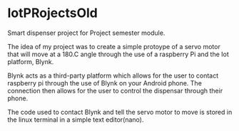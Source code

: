# IotPRojectsOld
Smart dispenser project for Project semester module.

The idea of my project was to create a simple protoype of a servo motor that will move at a 180.C angle through the use of a raspberry Pi and the Iot platform, Blynk. 

Blynk acts as a third-party platform which allows for the user to contact raspberry pi through the use of Blynk on your Android phone. The connection then allows for the user to control the dispensar through their phone.

The code used to contact Blynk and tell the servo motor to move is stored in the linux terminal in a simple text editor(nano).
